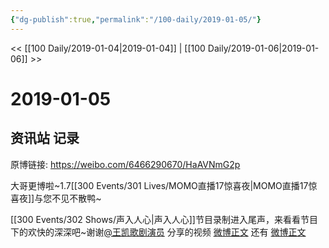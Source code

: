 ```yaml
---
{"dg-publish":true,"permalink":"/100-daily/2019-01-05/"}
---
```



<< [[100 Daily/2019-01-04\|2019-01-04]] | [[100 Daily/2019-01-06\|2019-01-06]] >>

# 2019-01-05

## 资讯站 记录

原博链接: https://weibo.com/6466290670/HaAVNmG2p

大哥更博啦~1.7[[300 Events/301 Lives/MOMO直播17惊喜夜\|MOMO直播17惊喜夜]]与您不见不散鸭~
[](https://weibo.com/detail/4325161890893975)

[[300 Events/302 Shows/声入人心\|声入人心]]节目录制进入尾声，来看看节目下的欢快的深深吧~谢谢[@王凯歌剧演员](https://weibo.com/n/%E7%8E%8B%E5%87%AF%E6%AD%8C%E5%89%A7%E6%BC%94%E5%91%98) 分享的视频
[微博正文](https://weibo.com/detail/4325232082681677)
还有
[微博正文](https://weibo.com/detail/4325232972115659)
